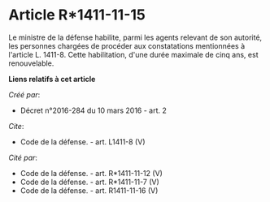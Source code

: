 # Article R*1411-11-15

Le ministre de la défense habilite, parmi les agents relevant de son autorité, les personnes chargées de procéder aux
constatations mentionnées à l'article L. 1411-8. Cette habilitation, d'une durée maximale de cinq ans, est renouvelable.

**Liens relatifs à cet article**

_Créé par_:

  - Décret n°2016-284 du 10 mars 2016 - art. 2

_Cite_:

  - Code de la défense. - art. L1411-8 (V)

_Cité par_:

  - Code de la défense. - art. R*1411-11-12 (V)
  - Code de la défense. - art. R*1411-11-7 (V)
  - Code de la défense. - art. R1411-11-16 (V)
